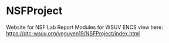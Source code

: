 # NSFProject
Website for NSF Lab Report Modules for WSUV ENCS
view here: https://dtc-wsuv.org/vnguyen19/NSFProject/index.html

